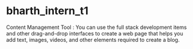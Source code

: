 # bharth_intern_t1
Content Management Tool : You can use the full stack development items and other drag-and-drop interfaces to create a web page that helps you add text, images, videos, and other elements required to create a blog.
